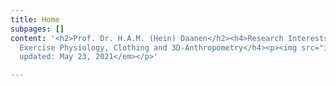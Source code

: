 ```yaml
---
title: Home
subpages: []
content: '<h2>Prof. Dr. H.A.M. (Hein) Daanen</h2><h4>Research Interests: Thermal Physiology,
  Exercise Physiology, Clothing and 3D-Anthropometry</h4><p><img src="images/heindaanen21.jpg"></p><p><em>Last
  updated: May 23, 2021</em></p>'

---
```

